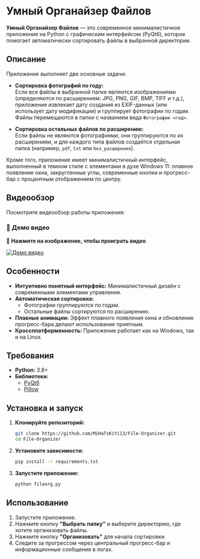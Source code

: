 # Умный Органайзер Файлов

**Умный Органайзер Файлов** — это современное минималистичное приложение на Python с графическим интерфейсом (PyQt6), которое помогает автоматически сортировать файлы в выбранной директории.

## Описание

Приложение выполняет две основные задачи:

- **Сортировка фотографий по году:**  
  Если все файлы в выбранной папке являются изображениями (определяются по расширениям: JPG, PNG, GIF, BMP, TIFF и т.д.), приложение извлекает дату создания из EXIF-данных (или использует дату модификации) и группирует фотографии по годам. Файлы перемещаются в папки с названием вида `Фотографии <год>`.

- **Сортировка остальных файлов по расширению:**  
  Если файлы не являются фотографиями, они группируются по их расширениям, и для каждого типа файлов создаётся отдельная папка (например, `pdf`, `txt` или `без_расширения`).

Кроме того, приложение имеет минималистичный интерфейс, выполненный в темном стиле с элементами в духе Windows 11: плавное появление окна, закругленные углы, современные кнопки и прогресс-бар с процентным отображением по центру.

## Видеообзор

Посмотрите видеообзор работы приложения:

### 🎥 Демо видео  
🔹 **Нажмите на изображение, чтобы проиграть видео**  

[![Демо видео](https://img.youtube.com/vi/AVlvxi1FvIg/0.jpg)](https://www.youtube.com/watch?v=AVlvxi1FvIg)


## Особенности

- **Интуитивно понятный интерфейс:** Минималистичный дизайн с современными элементами управления.
- **Автоматическая сортировка:**  
  - Фотографии группируются по годам.
  - Остальные файлы сортируются по расширению.
- **Плавные анимации:** Эффект плавного появления окна и обновление прогресс-бара делают использование приятным.
- **Кроссплатформенность:** Приложение работает как на Windows, так и на Linux.

## Требования

- **Python:** 3.8+
- **Библиотеки:**  
  - [PyQt6](https://pypi.org/project/PyQt6/)
  - [Pillow](https://pypi.org/project/Pillow/)

## Установка и запуск

1. **Клонируйте репозиторий:**

   ```bash
   git clone https://github.com/MiHaTsKiYi13/File-Organizer.git
   cd File-Organizer
   ```

2. **Установите зависимости:**

   ```bash
   pip install -r requirements.txt
   ```

3. **Запустите приложение:**

   ```bash
   python fileorg.py
   ```

## Использование

1. Запустите приложение.
2. Нажмите кнопку **"Выбрать папку"** и выберите директорию, где хотите организовать файлы.
3. Нажмите кнопку **"Организовать"** для начала сортировки.
4. Следите за прогрессом через центральный прогресс-бар и информационные сообщения в логах.

